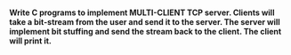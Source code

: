 #### Write C programs to implement MULTI-CLIENT TCP server. Clients will take a bit-stream from the user and send it to the server. The server will implement bit stuffing and send the stream back to the client. The client will print it.
